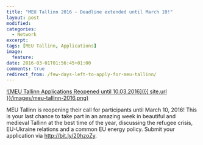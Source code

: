 ```yaml
---
title: "MEU Tallinn 2016 - Deadline extended until March 10!"
layout: post
modified:
categories:
  - Network
excerpt:
tags: [MEU Tallinn, Applications]
image:
  feature:
date: 2016-03-01T01:56:45+01:00
comments: true
redirect_from: /few-days-left-to-apply-for-meu-tallinn/
---
```


[![MEU Tallinn Applications Reopened until 10.03.2016]({{ site.url }}/images/meu-tallinn-2016.png)](http://bit.ly/20hzoZy)

MEU Tallinn is reopening their call for participants until March 10,
2016! This is your last chance to take part in an amazing week in beautiful
and medieval Tallinn at the best time of the year, discussing the refugee
crisis, EU-Ukraine relations and a common EU energy policy. Submit your
application via <http://bit.ly/20hzoZy>.
